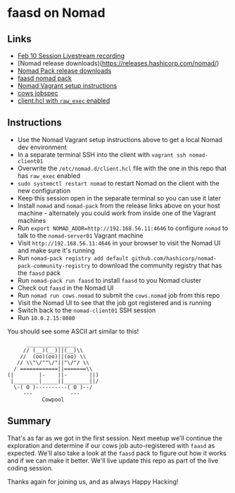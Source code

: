 # faasd on Nomad

## Links

- [Feb 10 Session Livestream recording](https://www.facebook.com/domistation/videos/654309529048819/)
- [Nomad release downloads)(https://releases.hashicorp.com/nomad/)
- [Nomad Pack release downloads](https://releases.hashicorp.com/nomad-pack/)
- [faasd nomad pack](https://github.com/hashicorp/nomad-pack-community-registry/tree/main/packs/faasd)
- [Nomad Vagrant setup instructions](https://discuss.hashicorp.com/t/local-nomad-cluster-using-vagrant/33067/9?u=derekstrickland)
- [cows jobspec](cows.nomad)
- [client.hcl with `raw_exec` enabled](client.hcl)

## Instructions

- Use the Nomad Vagrant setup instructions above to get a local Nomad dev environment
- In a separate terminal SSH into the client with `vagrant ssh nomad-client01`
- Overwrite the `/etc/nomad.d/client.hcl` file with the one in this repo that has `raw_exec` enabled
- `sudo systemctl restart nomad` to restart Nomad on the client with the new configuration
- Keep this session open in the separate terminal so you can use it later
- Install `nomad` and `nomad-pack` from the release links above on your host machine - alternately you could work from inside one of the Vagrant machines
- Run `export NOMAD_ADDR=http://192.168.56.11:4646` to configure `nomad` to talk to the `nomad-server01` Vagrant machine
- Visit `http://192.168.56.11:4646` in your browser to visit the Nomad UI and make sure it's running
- Run `nomad-pack registry add default github.com/hashicorp/nomad-pack-community-registry` to download the community registry that has the `faasd` pack
- Run `nomad-pack run faasd` to install `faasd` to you Nomad cluster
- Check out `faasd` in the Nomad UI
- Run `nomad run cows.nomad` to submit the `cows.nomad` job from this repo
- Visit the Nomad UI to see that the job got registered and is running
- Switch back to the `nomad-client01` SSH session
- Run `10.0.2.15:8080`

You should see some ASCII art similar to this!

```shell
      ________________
     // (__)(__)||(__)\\
    //  (oo)(oo)||(oo) \\
   // \\"\/""\/"||"\/"/ \\
  / ============||=======\\
(|        |-    ||-       ||)
 |________|_____||________||/
  \-( O )----------( O )--/
     ---            ---
           Cowpool
```

## Summary

That's as far as we got in the first session. Next meetup we'll continue the exploration and determine if our cows job auto-registered with `faasd` as expected. We'll also take a look at the `faasd` pack to figure out how it works and if we can make it better. We'll live update this repo as part of the live coding session.

Thanks again for joining us, and as always Happy Hacking!


